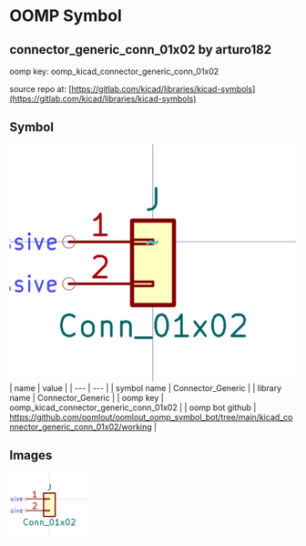 # OOMP Symbol  
## connector_generic_conn_01x02  by arturo182  
  
oomp key: oomp_kicad_connector_generic_conn_01x02  
  
source repo at: [https://gitlab.com/kicad/libraries/kicad-symbols](https://gitlab.com/kicad/libraries/kicad-symbols)  
## Symbol  
  
[![working.png](working_600.png)](working.png)  
| name | value | 
| --- | --- | 
| symbol name | Connector_Generic | 
| library name | Connector_Generic | 
| oomp key | oomp_kicad_connector_generic_conn_01x02 | 
| oomp bot github | https://github.com/oomlout/oomlout_oomp_symbol_bot/tree/main/kicad_connector_generic_conn_01x02/working | 
## Images  
  
[![working.png](working_140.png)](working.png)  
